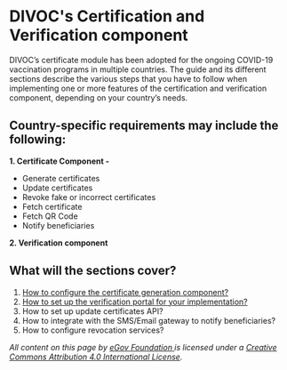 # DIVOC's Certification and Verification component

DIVOC’s certificate module has been adopted for the ongoing COVID-19 vaccination programs in multiple countries. The guide and its different sections describe the various steps that you have to follow when implementing one or more features of the certification and verification component, depending on your country’s needs.

## Country-specific requirements may include the following:

**1. Certificate Component -**

* Generate certificates&#x20;
* Update certificates&#x20;
* Revoke fake or incorrect certificates&#x20;
* Fetch certificate&#x20;
* Fetch QR Code&#x20;
* Notify beneficiaries

**2. Verification component**

## What will the sections cover?

1. [How to configure the certificate generation component?](configuring-certificates/)&#x20;
2. [How to set up the verification portal for your implementation?](how-to-set-up-the-verification-portal-for-implementation.md)
3. How to set up update certificates API?
4. How to integrate with the SMS/Email gateway to notify beneficiaries?
5. How to configure revocation services?&#x20;



_All content on this page by_ [_eGov Foundation_ ](https://egov.org.in)_is licensed under a_ [_Creative Commons Attribution 4.0 International License_](http://creativecommons.org/licenses/by/4.0/)_._

